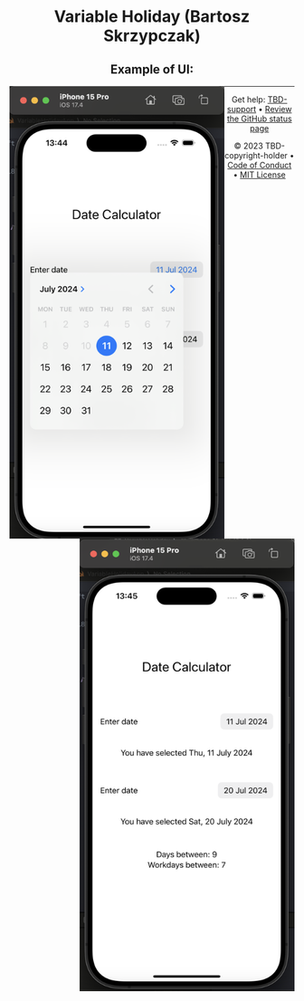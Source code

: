 <header>

<!--
  <<< Author notes: Course header >>>
  Read <https://skills.github.com/quickstart> for more information about how to build courses using this template.
  Include a 1280×640 image, course name in sentence case, and a concise description in emphasis.
  In your repository settings: enable template repository, add your 1280×640 social image, auto delete head branches.
  Next to "About", add description & tags; disable releases, packages, & environments.
  Add your open source license, GitHub uses the MIT license.
-->

# Variable Holiday (Bartosz Skrzypczak)


## Example of UI:
<p align="center"><img align="left" src="https://github.com/bskrzypczak/Projects/blob/main/PUT/Ubiquitous/VariableHoliday/kalendarz.png" height="800" width="380" /></p>
<p align="center"><img align="right" src="https://github.com/bskrzypczak/Projects/blob/main/PUT/Ubiquitous/VariableHoliday/kalendarz2.png" height="800" width="380" /></p>

<footer>

<!--
  <<< Author notes: Footer >>>
  Add a link to get support, GitHub status page, code of conduct, license link.
-->

---

Get help: [TBD-support](TBD-support-link) &bull; [Review the GitHub status page](https://www.githubstatus.com/)

&copy; 2023 TBD-copyright-holder &bull; [Code of Conduct](https://www.contributor-covenant.org/version/2/1/code_of_conduct/code_of_conduct.md) &bull; [MIT License](https://gh.io/mit)

</footer>
